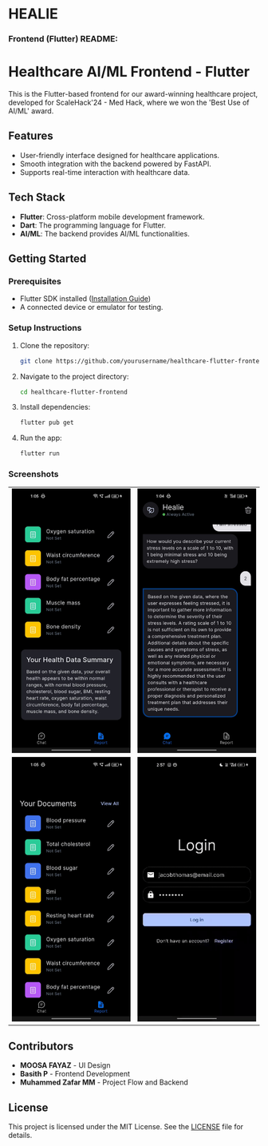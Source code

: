 # HEALIE

### **Frontend (Flutter) README:**

# Healthcare AI/ML Frontend - Flutter

This is the Flutter-based frontend for our award-winning healthcare project, developed for ScaleHack'24 - Med Hack, where we won the 'Best Use of AI/ML' award.

## Features

-   User-friendly interface designed for healthcare applications.
-   Smooth integration with the backend powered by FastAPI.
-   Supports real-time interaction with healthcare data.

## Tech Stack

-   **Flutter**: Cross-platform mobile development framework.
-   **Dart**: The programming language for Flutter.
-   **AI/ML**: The backend provides AI/ML functionalities.

## Getting Started

### Prerequisites

-   Flutter SDK installed ([Installation Guide](https://flutter.dev/docs/get-started/install))
-   A connected device or emulator for testing.

### Setup Instructions

1. Clone the repository:
    ```bash
    git clone https://github.com/yourusername/healthcare-flutter-frontend.git
    ```
2. Navigate to the project directory:
    ```bash
    cd healthcare-flutter-frontend
    ```
3. Install dependencies:
    ```bash
    flutter pub get
    ```
4. Run the app:
    ```bash
    flutter run
    ```

### Screenshots

<table>
  <tr>
    <td><img src="./assets/readme/screenshot_1.jpeg" alt="App Screenshot 1" width="300"/></td>
    <td><img src="./assets/readme/screenshot_2.jpeg" alt="App Screenshot 2" width="300"/></td>
  </tr>
  <tr>
    <td><img src="./assets/readme/screenshot_3.jpeg" alt="App Screenshot 3" width="300"/></td>
    <td>
    <img src="./assets/readme/screen_record.gif" alt="App Screen Record" width="300"/>
    </td>
  </tr>
</table>

## Contributors

-   **MOOSA FAYAZ** - UI Design
-   **Basith P** - Frontend Development
-   **Muhammed Zafar MM** - Project Flow and Backend

## License

This project is licensed under the MIT License. See the [LICENSE](LICENSE) file for details.
